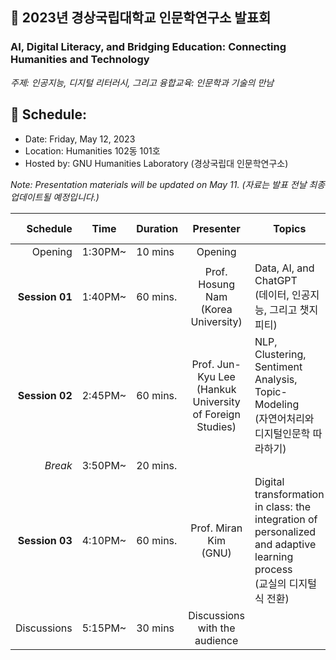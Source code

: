 ## 🌿 2023년 경상국립대학교 인문학연구소 발표회
### AI, Digital Literacy, and Bridging Education: Connecting Humanities and Technology
_주제: 인공지능, 디지털 리터러시, 그리고 융합교육: 인문학과 기술의 만남_

## 🌱 Schedule:
+ Date: Friday, May 12, 2023
+ Location: Humanities 102동 101호
+ Hosted by: GNU Humanities Laboratory (경상국립대 인문학연구소)

_Note: Presentation materials will be updated on May 11. (자료는 발표 전날 최종 업데이트될 예정입니다.)_

|Schedule | Time | Duration | Presenter | Topics | Lecture materials |
|--:|--|--|:--:|--|--|
|Opening| 1:30PM~ | 10 mins | Opening |  ||
|**Session 01** |1:40PM~  | 60 mins.| Prof. Hosung Nam <Br>(Korea University) |  Data, AI, and ChatGPT <br>(데이터, 인공지능, 그리고 챗지피티) | |
|**Session 02** |2:45PM~  | 60 mins.| Prof. Jun-Kyu Lee <br>(Hankuk University of Foreign Studies) |NLP, Clustering, Sentiment Analysis, Topic-Modeling <br>(자연어처리와 디지털인문학 따라하기) ||
|_Break_| 3:50PM~  |20 mins.  |||
|**Session 03** |4:10PM~ | 60 mins.| Prof. Miran Kim <br>(GNU) | Digital transformation in class: the integration of personalized and adaptive learning process <br>(교실의 디지털식 전환) ||
| Discussions| 5:15PM~ | 30 mins| Discussions with the audience | ||


